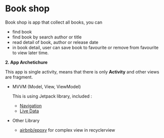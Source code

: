 # Book shop

Book shop is app that collect all books, you can 

- find book
- find book by search author or title
- read detail of book, author or release date
- in book detail, user can save book to favourite or remove from favourite to view later time.

**2. App Archetichure**

This app is single activity, means that there is only **Activity** and other views are fragment.

- MVVM (Model, View, ViewModel)

  This is using Jetpack library, included :
  * [Navigation](https://developer.android.com/jetpack/androidx/releases/navigation)
  * [Live Data](https://developer.android.com/jetpack/androidx/releases/lifecycle)


- Other Library
  * [airbnb/epoxy](https://github.com/airbnb/epoxy/) for complex view in recyclerview
